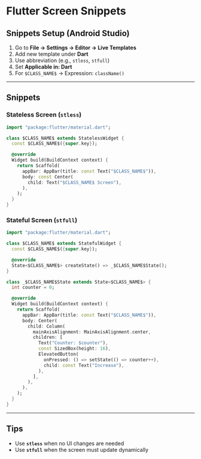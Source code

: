 # Flutter Screen Snippets

## Snippets Setup (Android Studio)

1. Go to **File → Settings → Editor → Live Templates**
2. Add new template under **Dart**
3. Use abbreviation (e.g., `stless`, `stfull`)
4. Set **Applicable in: Dart**
5. For `$CLASS_NAME$` → Expression: `className()`

---

## Snippets

### Stateless Screen (`stless`)
```dart
import "package:flutter/material.dart";

class $CLASS_NAME$ extends StatelessWidget {
  const $CLASS_NAME$({super.key});

  @override
  Widget build(BuildContext context) {
    return Scaffold(
      appBar: AppBar(title: const Text("$CLASS_NAME$")),
      body: const Center(
        child: Text("$CLASS_NAME$ Screen"),
      ),
    );
  }
}
```

### Stateful Screen (`stfull`)
```dart
import "package:flutter/material.dart";

class $CLASS_NAME$ extends StatefulWidget {
  const $CLASS_NAME$({super.key});

  @override
  State<$CLASS_NAME$> createState() => _$CLASS_NAME$State();
}

class _$CLASS_NAME$State extends State<$CLASS_NAME$> {
  int counter = 0;

  @override
  Widget build(BuildContext context) {
    return Scaffold(
      appBar: AppBar(title: const Text("$CLASS_NAME$")),
      body: Center(
        child: Column(
          mainAxisAlignment: MainAxisAlignment.center,
          children: [
            Text("Counter: $counter"),
            const SizedBox(height: 16),
            ElevatedButton(
              onPressed: () => setState(() => counter++),
              child: const Text("Increase"),
            ),
          ],
        ),
      ),
    );
  }
}
```

---

## Tips
- Use **`stless`** when no UI changes are needed
- Use **`stfull`** when the screen must update dynamically


